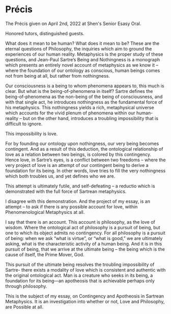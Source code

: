 # Précis

The Précis given on April 2nd, 2022 at Shen's Senior Esasy Oral.

Honored tutors, distinguished guests. 

What does it mean to be human? What does it mean to be? These are the eternal questions of Philosophy, the inquiries which aim to ground the experiences of our human reality. Metaphysics is the proper study of these questions, and Jean-Paul Sartre’s Being and Nothingness is a monograph which presents an entirely novel account of metaphysics as we know it – where the foundation of our ontology as conscious, human beings comes not from being at all, but rather from nothingness. 

Our consciousness is a being to whom phenomena appears to, this much is clear. But what is the being-of-phenomena in itself? Sartre defines the being-of-phenomena as the non-being of the being of consciousness, and with that single act, he introduces nothingness as the fundamental force of his metaphysics. This nothingness yields a rich, metaphysical universe which accounts for the vivid plenum of phenomena within our human-reality – but on the other hand, introduces a troubling impossibility that is difficult to ignore. 

This impossibility is love. 

For by founding our ontology upon nothingness, our very being becomes contingent. And as a result of this deduction, the ontological relationship of love as a relation between two beings, is colored by this contingency. Hence love, in Sartre’s eyes, is a conflict between two freedoms – where the very project of love is an attempt of our contingent being to derive a foundation for its being. In other words, love tries to fill the very nothingness which both troubles us, and yet defines who we are.  

This attempt is ultimately futile, and self-defeating – a reductio which is demonstrated with the full force of Sartrean metaphysics. 

I disagree with this demonstration. And the project of my essay, is an attempt – to ask if there is any possible account for love, within Phenomenological Metaphysics at all. 

I say that there is an account. This account is philosophy, as the love of wisdom. Where the ontological act of philosophy is a pursuit of being, but one to which its object admits no contingency. For all philosophy is a pursuit of being: when we ask “what is virtue”, or “what is good,” we are ultimately asking, what is the characteristic activity of a human being. And it is in this pursuit of being, that we arrive at the ultimate being – the being which is the cause of itself, the Prime Mover, God.  

This pursuit of the ultimate being resolves the troubling impossibility of Sartre- there exists a modality of love which is consistent and authentic with the original ontological act. Man is a creature who seeks in its being, a foundation for its being—an apotheosis that is achievable perhaps only through philosophy.  

This is the subject of my essay, on Contingency and Apotheosis in Sartrean Metaphysics. It is an investigation into whether or not, Love and Philosophy, are Possible at all. 